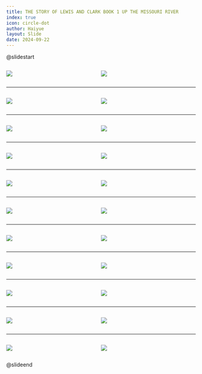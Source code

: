 ```yaml
---
title: THE STORY OF LEWIS AND CLARK BOOK 1 UP THE MISSOURI RIVER
index: true
icon: circle-dot
author: Haiyue
layout: Slide
date: 2024-09-22
---
```

 
@slidestart

<div style="display:flex">
<div style="flex:1">

![](https://raw.githubusercontent.com/yclord/reading/refs/heads/master/english/Level-Y/THE%20STORY%20OF%20LEWIS%20AND%20CLARK%20BOOK%201%20UP%20THE%20MISSOURI%20RIVER/001.webp)
</div>
<div style="flex:1">

![](https://raw.githubusercontent.com/yclord/reading/refs/heads/master/english/Level-Y/THE%20STORY%20OF%20LEWIS%20AND%20CLARK%20BOOK%201%20UP%20THE%20MISSOURI%20RIVER/002.webp)
</div>
</div>

---

<div style="display:flex">
<div style="flex:1">

![](https://raw.githubusercontent.com/yclord/reading/refs/heads/master/english/Level-Y/THE%20STORY%20OF%20LEWIS%20AND%20CLARK%20BOOK%201%20UP%20THE%20MISSOURI%20RIVER/003.webp)
</div>
<div style="flex:1">

![](https://raw.githubusercontent.com/yclord/reading/refs/heads/master/english/Level-Y/THE%20STORY%20OF%20LEWIS%20AND%20CLARK%20BOOK%201%20UP%20THE%20MISSOURI%20RIVER/004.webp)
</div>
</div>

---

<div style="display:flex">
<div style="flex:1">

![](https://raw.githubusercontent.com/yclord/reading/refs/heads/master/english/Level-Y/THE%20STORY%20OF%20LEWIS%20AND%20CLARK%20BOOK%201%20UP%20THE%20MISSOURI%20RIVER/005.webp)
</div>
<div style="flex:1">

![](https://raw.githubusercontent.com/yclord/reading/refs/heads/master/english/Level-Y/THE%20STORY%20OF%20LEWIS%20AND%20CLARK%20BOOK%201%20UP%20THE%20MISSOURI%20RIVER/006.webp)
</div>
</div>

---

<div style="display:flex">
<div style="flex:1">

![](https://raw.githubusercontent.com/yclord/reading/refs/heads/master/english/Level-Y/THE%20STORY%20OF%20LEWIS%20AND%20CLARK%20BOOK%201%20UP%20THE%20MISSOURI%20RIVER/007.webp)
</div>
<div style="flex:1">

![](https://raw.githubusercontent.com/yclord/reading/refs/heads/master/english/Level-Y/THE%20STORY%20OF%20LEWIS%20AND%20CLARK%20BOOK%201%20UP%20THE%20MISSOURI%20RIVER/008.webp)
</div>
</div>

---

<div style="display:flex">
<div style="flex:1">

![](https://raw.githubusercontent.com/yclord/reading/refs/heads/master/english/Level-Y/THE%20STORY%20OF%20LEWIS%20AND%20CLARK%20BOOK%201%20UP%20THE%20MISSOURI%20RIVER/009.webp)
</div>
<div style="flex:1">

![](https://raw.githubusercontent.com/yclord/reading/refs/heads/master/english/Level-Y/THE%20STORY%20OF%20LEWIS%20AND%20CLARK%20BOOK%201%20UP%20THE%20MISSOURI%20RIVER/010.webp)
</div>
</div>

---

<div style="display:flex">
<div style="flex:1">

![](https://raw.githubusercontent.com/yclord/reading/refs/heads/master/english/Level-Y/THE%20STORY%20OF%20LEWIS%20AND%20CLARK%20BOOK%201%20UP%20THE%20MISSOURI%20RIVER/011.webp)
</div>
<div style="flex:1">

![](https://raw.githubusercontent.com/yclord/reading/refs/heads/master/english/Level-Y/THE%20STORY%20OF%20LEWIS%20AND%20CLARK%20BOOK%201%20UP%20THE%20MISSOURI%20RIVER/012.webp)
</div>
</div>

---

<div style="display:flex">
<div style="flex:1">

![](https://raw.githubusercontent.com/yclord/reading/refs/heads/master/english/Level-Y/THE%20STORY%20OF%20LEWIS%20AND%20CLARK%20BOOK%201%20UP%20THE%20MISSOURI%20RIVER/013.webp)
</div>
<div style="flex:1">

![](https://raw.githubusercontent.com/yclord/reading/refs/heads/master/english/Level-Y/THE%20STORY%20OF%20LEWIS%20AND%20CLARK%20BOOK%201%20UP%20THE%20MISSOURI%20RIVER/014.webp)
</div>
</div>

---

<div style="display:flex">
<div style="flex:1">

![](https://raw.githubusercontent.com/yclord/reading/refs/heads/master/english/Level-Y/THE%20STORY%20OF%20LEWIS%20AND%20CLARK%20BOOK%201%20UP%20THE%20MISSOURI%20RIVER/015.webp)
</div>
<div style="flex:1">

![](https://raw.githubusercontent.com/yclord/reading/refs/heads/master/english/Level-Y/THE%20STORY%20OF%20LEWIS%20AND%20CLARK%20BOOK%201%20UP%20THE%20MISSOURI%20RIVER/016.webp)
</div>
</div>

---

<div style="display:flex">
<div style="flex:1">

![](https://raw.githubusercontent.com/yclord/reading/refs/heads/master/english/Level-Y/THE%20STORY%20OF%20LEWIS%20AND%20CLARK%20BOOK%201%20UP%20THE%20MISSOURI%20RIVER/017.webp)
</div>
<div style="flex:1">

![](https://raw.githubusercontent.com/yclord/reading/refs/heads/master/english/Level-Y/THE%20STORY%20OF%20LEWIS%20AND%20CLARK%20BOOK%201%20UP%20THE%20MISSOURI%20RIVER/018.webp)
</div>
</div>

---

<div style="display:flex">
<div style="flex:1">

![](https://raw.githubusercontent.com/yclord/reading/refs/heads/master/english/Level-Y/THE%20STORY%20OF%20LEWIS%20AND%20CLARK%20BOOK%201%20UP%20THE%20MISSOURI%20RIVER/019.webp)
</div>
<div style="flex:1">

![](https://raw.githubusercontent.com/yclord/reading/refs/heads/master/english/Level-Y/THE%20STORY%20OF%20LEWIS%20AND%20CLARK%20BOOK%201%20UP%20THE%20MISSOURI%20RIVER/020.webp)
</div>
</div>

---

<div style="display:flex">
<div style="flex:1">

![](https://raw.githubusercontent.com/yclord/reading/refs/heads/master/english/Level-Y/THE%20STORY%20OF%20LEWIS%20AND%20CLARK%20BOOK%201%20UP%20THE%20MISSOURI%20RIVER/021.webp)
</div>
<div style="flex:1">

![](https://raw.githubusercontent.com/yclord/reading/refs/heads/master/english/Level-Y/THE%20STORY%20OF%20LEWIS%20AND%20CLARK%20BOOK%201%20UP%20THE%20MISSOURI%20RIVER/022.webp)
</div>
</div>

@slideend